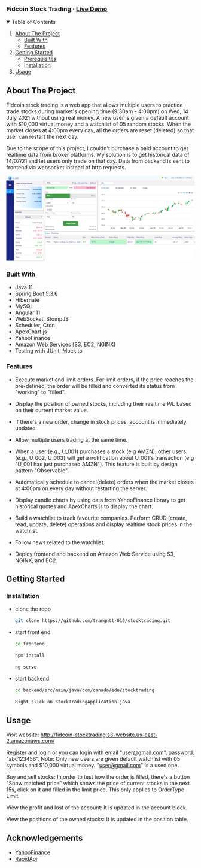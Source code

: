 <h3>Fidcoin Stock Trading · <a href="http://fidcoin-stocktrading.s3-website.us-east-2.amazonaws.com">Live Demo</a></h3>
</div>

<!-- TABLE OF CONTENTS -->
<details open="open">
  <summary>Table of Contents</summary>
  <ol>
    <li>
      <a href="#about-the-project">About The Project</a>
      <ul>
        <li><a href="#built-with">Built With</a></li>
        <li><a href="#built-with">Features</a></li>
      </ul>
    </li>
    <li>
      <a href="#getting-started">Getting Started</a>
      <ul>
        <li><a href="#prerequisites">Prerequisites</a></li>
        <li><a href="#installation">Installation</a></li>
      </ul>
    </li>
    <li><a href="#usage">Usage</a></li>
  </ol>
</details>



<!-- ABOUT THE PROJECT -->
## About The Project
Fidcoin stock trading is a web app that allows multiple users to practice trade stocks during market's opening time (9:30am - 4:00pm) on Wed, 14 July 2021 without using real money. A new user is given a default account with $10,000 virtual money and a watchlist of 05 random stocks. When the market closes at 4:00pm every day, all the orders are reset (deleted) so that user can restart the next day.

Due to the scope of this project, I couldn't purchase a paid account to get realtime data from broker platforms. My solution is to get historical data of 14/07/21 and let users only trade on that day. Data from backend is sent to frontend via websocket instead of http requests.

![Product Name Screen Shot](images/fidcoin_screenshot.png)

### Built With
* Java 11
* Spring Boot 5.3.6
* Hibernate
* MySQL
* Angular 11
* WebSocket, StompJS
* Scheduler, Cron
* ApexChart.js
* YahooFinance
* Amazon Web Services (S3, EC2, NGINX)
* Testing with JUnit, Mockito

### Features
* Execute market and limit orders. For limit orders, if the price reaches the pre-defined, the order will be filled and converted its status from "working" to "filled".


* Display the position of owned stocks, including their realtime P/L based on their current market value.


* If there's a new order, change in stock prices, account is immediately updated.


* Allow multiple users trading at the same time.


* When a user (e.g., U_001) purchases a stock (e.g AMZN), other users (e.g., U_002, U_003) will get a notification about U_001's transaction (e.g "U_001 has just purchased AMZN"). This feature is built by design pattern "Observable".


* Automatically schedule to cancel(delete) orders when the market closes at 4:00pm on every day without restarting the server.


* Display candle charts by using data from YahooFinance library to get historical quotes and ApexCharts.js to display the chart.


* Build a watchlist to track favourite companies. Perform CRUD (create, read, update, delete) operations and display realtime stock prices in the watchlist.


* Follow news related to the watchlist. 


* Deploy frontend and backend on Amazon Web Service using S3, NGINX, and EC2.

## Getting Started

### Installation

* clone the repo
   ```sh
   git clone https://github.com/trangntt-016/stocktrading.git
   ```

* start front end
  ```sh
  cd frontend
  ```
  ```sh
  npm install
  ```
  ```sh
  ng serve
  ```
* start backend
  ```sh
  cd backend/src/main/java/com/canada/edu/stocktrading
  ```
    ```sh
  Right click on StockTradingApplication.java
  ```

## Usage

Visit website: http://fidcoin-stocktrading.s3-website.us-east-2.amazonaws.com/

Register and login or you can login with email "user@gmail.com", password: "abc123456". Note: Only new users are given default watchlist with 05 symbols and $10,000 virtual money. "user@gmail.com" is a used one.

Buy and sell stocks: In order to test how the order is filled, there's a button "Show matched price" which shows the price of current stocks in the next 15s, click on it and filled in the limit price. This only applies to OrderType Limit.

View the profit and lost of the account: It is updated in the account block.

View the positions of the owned stocks: It is updated in the position table.

<!-- ACKNOWLEDGEMENTS -->
## Acknowledgements
* [YahooFinance](https://www.webpagefx.com/tools/emoji-cheat-sheet)
* [RapidApi](https://shields.io)
